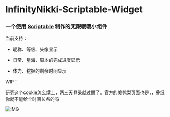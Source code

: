 # InfinityNikki-Scriptable-Widget

### 一个使用 [Scriptable](https://apps.apple.com/us/app/scriptable/id1405459188) 制作的无限暖暖小组件

当前支持：

- 昵称、等级、头像显示

- 日常、星海、周本的完成进度显示

- 体力、挖掘的剩余时间显示

WIP：

研究这个cookie怎么续上，两三天登录就过期了。官方的美鸭梨页面也是，，叠纸你就不能给个时间长点的吗

![IMG](https://github.com/user-attachments/assets/4e341c29-6e53-4684-b299-dde36054b5a4)
